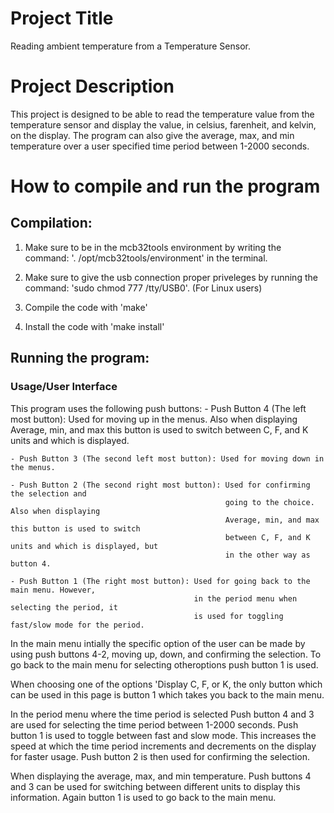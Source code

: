 # Project Title
Reading ambient temperature from a Temperature Sensor.

# Project Description
This project is designed to be able to read the temperature value from the
temperature sensor and display the value, in celsius, farenheit, and kelvin, on the display.
The program can also give the average, max, and min temperature over a user specified
time period between 1-2000 seconds.

# How to compile and run the program

## Compilation:
1. Make sure to be in the mcb32tools environment by
   writing the command: '. /opt/mcb32tools/environment' in the terminal.

2. Make sure to give the usb connection proper priveleges by
   running the command: 'sudo chmod 777 /tty/USB0'. (For Linux users)

3. Compile the code with 'make'

4. Install the code with 'make install'


## Running the program:

### Usage/User Interface
This program uses the following push buttons:
    - Push Button 4 (The left most button): Used for moving up in the menus. Also when displaying
                                            Average, min, and max this button is used to switch
                                            between C, F, and K units and which is displayed. 

    - Push Button 3 (The second left most button): Used for moving down in the menus.

    - Push Button 2 (The second right most button): Used for confirming the selection and
                                                    going to the choice. Also when displaying
                                                    Average, min, and max this button is used to switch
                                                    between C, F, and K units and which is displayed, but
                                                    in the other way as button 4.

    - Push Button 1 (The right most button): Used for going back to the main menu. However,
                                             in the period menu when selecting the period, it
                                             is used for toggling fast/slow mode for the period.

In the main menu intially the specific option of the user can
be made by using push buttons 4-2, moving up, down, and confirming the selection.
To go back to the main menu for selecting otheroptions push button 1 is used.

When choosing one of the options 'Display C, F, or K, the only button which can be used in this
page is button 1 which takes you back to the main menu.

In the period menu where the time period is selected Push button 4 and 3 are used for selecting the
time period between 1-2000 seconds. Push button 1 is used to toggle between fast and slow mode. This
increases the speed at which the time period increments and decrements on the display for faster
usage. Push button 2 is then used for confirming the selection.

When displaying the average, max, and min temperature. Push buttons 4 and 3 can be used for switching
between different units to display this information. Again button 1 is used to go back to the main menu.
